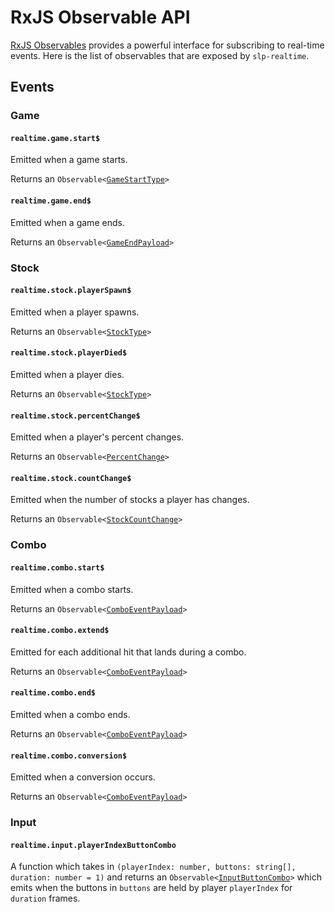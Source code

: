 # RxJS Observable API

[RxJS Observables](https://rxjs-dev.firebaseapp.com/guide/overview) provides a powerful interface for subscribing to real-time events.
Here is the list of observables that are exposed by `slp-realtime`.

## Events

### Game

#### `realtime.game.start$`

Emitted when a game starts.

Returns an `Observable<`[`GameStartType`](./types.md#gamestarttype)`>`

#### `realtime.game.end$`

Emitted when a game ends.

Returns an `Observable<`[`GameEndPayload`](./types.md#gameendpayload)`>`

### Stock

#### `realtime.stock.playerSpawn$`

Emitted when a player spawns.

Returns an `Observable<`[`StockType`](./types.md#stocktype)`>`

#### `realtime.stock.playerDied$`

Emitted when a player dies.

Returns an `Observable<`[`StockType`](./types.md#stocktype)`>`

#### `realtime.stock.percentChange$`

Emitted when a player's percent changes.

Returns an `Observable<`[`PercentChange`](./types.md#percentchange)`>`

#### `realtime.stock.countChange$`

Emitted when the number of stocks a player has changes.

Returns an `Observable<`[`StockCountChange`](./types.md#stockcountchange)`>`

### Combo

#### `realtime.combo.start$`

Emitted when a combo starts.

Returns an `Observable<`[`ComboEventPayload`](./types.md#comboeventpayload)`>`

#### `realtime.combo.extend$`

Emitted for each additional hit that lands during a combo.

Returns an `Observable<`[`ComboEventPayload`](./types.md#comboeventpayload)`>`

#### `realtime.combo.end$`

Emitted when a combo ends.

Returns an `Observable<`[`ComboEventPayload`](./types.md#comboeventpayload)`>`

#### `realtime.combo.conversion$`

Emitted when a conversion occurs.

Returns an `Observable<`[`ComboEventPayload`](./types.md#comboeventpayload)`>`

### Input

#### `realtime.input.playerIndexButtonCombo`

A function which takes in `(playerIndex: number, buttons: string[], duration: number = 1)` and returns an `Observable<`[`InputButtonCombo`](./types.md#inputbuttoncombo)`>` which emits when the buttons in `buttons` are held by player `playerIndex` for `duration` frames.
